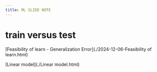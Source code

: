 ```yaml
---
title: ML SLIDE NOTE
---
```


# train versus test


[Feasibility of learn - Generalization Error](./2024-12-06-Feasibility of learn.html)

[Linear model](./Linear model.html)
